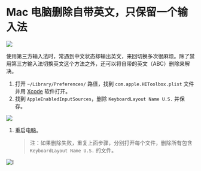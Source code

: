 # Mac 电脑删除自带英文，只保留一个输入法

[![](https://img.shields.io/badge/Telegram-%E8%AE%A8%E8%AE%BA%E7%BE%A4-%2323A5E4)](https://t.me/V2EXPro) 

使用第三方输入法时，常遇到中文状态却输出英文，来回切换多次很麻烦。除了禁用第三方输入法切换英文这个方法之外，还可以将自带的英文（ABC）删除来解决。

1. 打开 `~/Library/Preferences/` 路径，找到 `com.apple.HIToolbox.plist` 文件并用 [Xcode](https://apps.apple.com/cn/app/xcode/id497799835?mt=12) 软件打开。
2. 找到 `AppleEnabledInputSources`，删除 `KeyboardLayout Name U.S.` 并保存。

![](https://i.imgur.com/oBdCPiO.png)

1. 重启电脑。

    > 注：如果删除失败，重复上面步骤，分别打开每个文件，删除所有包含 `KeyboardLayout Name U.S.` 的文件。

![I](https://i.imgur.com/JvzQHNH.png)
